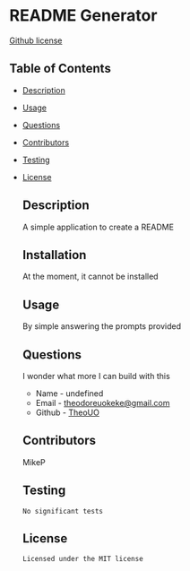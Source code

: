 # README Generator
  [Github license](https://img.shields.io/badge/license-MIT-yellowgreen.svg)
  ## Table of Contents
  * [Description](#description)
  * [Usage](#usage)
  * [Questions](#questions)
  * [Contributors](#contributors)
  * [Testing](#testing)
  
* [License](#license)

  ## Description
  A simple application to create a README
  ## Installation
  At the moment, it cannot be installed
  ## Usage
  By simple answering the prompts provided
  ## Questions
  I wonder what more I can build with this
  * Name - undefined
  * Email - theodoreuokeke@gmail.com
  * Github - [TheoUO](https://github.com/TheoUO/)
  ## Contributors
  MikeP
  ## Testing
  ```
  No significant tests
  ```
  ## License
      Licensed under the MIT license
